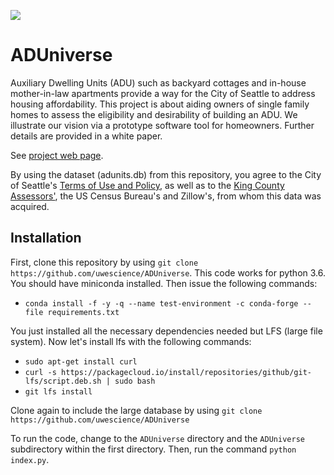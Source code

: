 ![](https://travis-ci.org/uwescience/ADUniverse.svg?branch=master)

# ADUniverse

Auxiliary Dwelling Units (ADU) such as backyard cottages and in-house mother-in-law apartments provide a way for the City of Seattle to address housing affordability. This project is about aiding owners of single family homes to assess the eligibility and desirability of building an ADU. We illustrate our vision via a prototype software tool for homeowners. Further details are provided in a white paper.

See [project web page](https://uwescience.github.io/ADUniverse/).

By using the dataset (adunits.db) from this repository, you agree to the City of Seattle's [Terms of Use and Policy](https://data.seattle.gov/stories/s/Data-Policy/6ukr-wvup/), as well as to the [King County Assessors'](https://info.kingcounty.gov/assessor/DataDownload/default.aspx), the US Census Bureau's and Zillow's, from whom this data was acquired. 

## Installation
First, clone this repository by using ``git clone https://github.com/uwescience/ADUniverse``.
This code works for python 3.6. You should have miniconda installed. Then issue the following commands:
- ``conda install -f -y -q --name test-environment -c conda-forge --file requirements.txt``

You just installed all the necessary dependencies needed but LFS (large file system). Now let's install lfs with the following commands:
- ``sudo apt-get install curl``
- ``curl -s https://packagecloud.io/install/repositories/github/git-lfs/script.deb.sh | sudo bash``
- ``git lfs install``

Clone again to include the large database by using ``git clone https://github.com/uwescience/ADUniverse``

To run the code, change to the ``ADUniverse`` directory and the ``ADUniverse`` subdirectory within the first directory. Then, run the command ``python index.py``.

